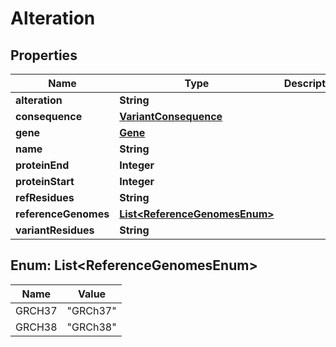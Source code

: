 

# Alteration


## Properties

Name | Type | Description | Notes
------------ | ------------- | ------------- | -------------
**alteration** | **String** |  |  [optional]
**consequence** | [**VariantConsequence**](VariantConsequence.md) |  |  [optional]
**gene** | [**Gene**](Gene.md) |  |  [optional]
**name** | **String** |  |  [optional]
**proteinEnd** | **Integer** |  |  [optional]
**proteinStart** | **Integer** |  |  [optional]
**refResidues** | **String** |  |  [optional]
**referenceGenomes** | [**List&lt;ReferenceGenomesEnum&gt;**](#List&lt;ReferenceGenomesEnum&gt;) |  |  [optional]
**variantResidues** | **String** |  |  [optional]



## Enum: List&lt;ReferenceGenomesEnum&gt;

Name | Value
---- | -----
GRCH37 | &quot;GRCh37&quot;
GRCH38 | &quot;GRCh38&quot;



